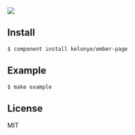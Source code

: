 ![](https://dl.dropbox.com/u/30162278/ember-page.png)

Install
---

    $ component install kelonye/ember-page

Example
---

    $ make example

License
---

MIT